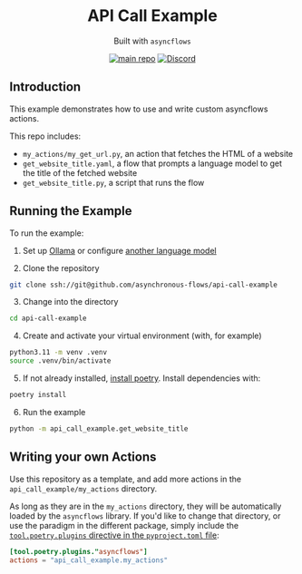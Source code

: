 <div align="center">
<h1>
API Call Example
</h1>

Built with `asyncflows`

[![main repo](https://img.shields.io/badge/main_repo-1f425f)](https://github.com/asynchronous-flows/asyncflows)
[![Discord](https://img.shields.io/badge/discord-7289da)](https://discord.gg/AGZ6GrcJCh)

</div>

## Introduction

This example demonstrates how to use and write custom asyncflows actions.  

This repo includes:
- `my_actions/my_get_url.py`, an action that fetches the HTML of a website
- `get_website_title.yaml`, a flow that prompts a language model to get the title of the fetched website
- `get_website_title.py`, a script that runs the flow

## Running the Example

To run the example:

1. Set up [Ollama](https://github.com/asynchronous-flows/asyncflows#setting-up-ollama-for-local-inference) or configure [another language model](https://github.com/asynchronous-flows/asyncflows#using-any-language-model)  

2. Clone the repository

```bash
git clone ssh://git@github.com/asynchronous-flows/api-call-example
```

3. Change into the directory

```bash
cd api-call-example
```

4. Create and activate your virtual environment (with, for example)

```bash
python3.11 -m venv .venv
source .venv/bin/activate
```

5. If not already installed, [install poetry](https://python-poetry.org/docs/#installation). Install dependencies with:

```bash
poetry install
```

6. Run the example

```bash
python -m api_call_example.get_website_title
```

## Writing your own Actions

Use this repository as a template, and add more actions in the `api_call_example/my_actions` directory.

As long as they are in the `my_actions` directory, they will be automatically loaded by the `asyncflows` library.
If you'd like to change that directory, or use the paradigm in the different package,
simply include the [`tool.poetry.plugins` directive in the `pyproject.toml` file](https://github.com/asynchronous-flows/api-call-example/blob/main/pyproject.toml#L20):

```toml
[tool.poetry.plugins."asyncflows"]
actions = "api_call_example.my_actions"
```
